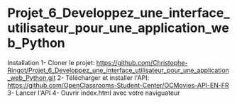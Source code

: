 # Projet_6_Developpez_une_interface_utilisateur_pour_une_application_web_Python

Installation
1- Cloner le projet: https://github.com/Christophe-Ringot/Projet_6_Developpez_une_interface_utilisateur_pour_une_application_web_Python.git
2- Télécharger et installer l'API: https://github.com/OpenClassrooms-Student-Center/OCMovies-API-EN-FR
3- Lancer l'API
4- Ouvrir index.html avec votre naviguateur
